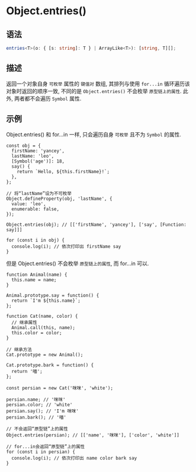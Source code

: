 # Object.entries() <Badge text="ES8"/>

## 语法

```ts
entries<T>(o: { [s: string]: T } | ArrayLike<T>): [string, T][];
```

## 描述

返回一个对象自身 `可枚举` 属性的 `键值对` 数组, 其排列与使用 `for...in` 循环遍历该对象时返回的顺序一致, 不同的是 `Object.entries()` 不会枚举 `原型链上的属性`. 此外, 两者都不会遍历 `Symbol` 属性.

## 示例

Object.entries() 和 for...in 一样, 只会遍历自身 `可枚举` 且不为 `Symbol` 的属性.

```js{4,12}
const obj = {
  firstName: 'yancey',
  lastName: 'leo',
  [Symbol('age')]: 18,
  say() {
    return `Hello, ${this.firstName}!`;
  },
};

// 将“lastName”设为不可枚举
Object.defineProperty(obj, 'lastName', {
  value: 'leo',
  enumerable: false,
});

Object.entries(obj); // [['firstName', 'yancey'], ['say', [Function: say]]]

for (const i in obj) {
  console.log(i); // 依次打印出 firstName say
}
```

但是 Object.entries() 不会枚举 `原型链上的属性`, 而 for...in 可以.

```js{5,18}
function Animal(name) {
  this.name = name;
}

Animal.prototype.say = function() {
  return `I'm ${this.name}`;
};

function Cat(name, color) {
  // 继承属性
  Animal.call(this, name);
  this.color = color;
}

// 继承方法
Cat.prototype = new Animal();

Cat.prototype.bark = function() {
  return '喵';
};

const persian = new Cat('咪咪', 'white');

persian.name; // '咪咪'
persian.color; // 'white'
persian.say(); // 'I'm 咪咪'
persian.bark(); // '喵'

// 不会返回“原型链”上的属性
Object.entries(persian); // [['name', '咪咪'], ['color', 'white']]

// for...in会返回“原型链”上的属性
for (const i in persian) {
  console.log(i); // 依次打印出 name color bark say
}
```